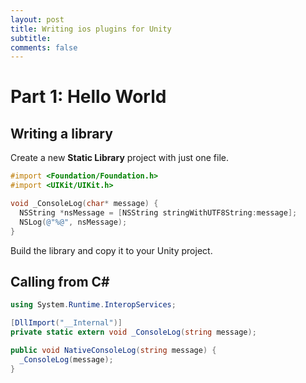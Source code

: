 ```yaml
---
layout: post
title: Writing ios plugins for Unity
subtitle: 
comments: false
---
```


# Part 1: Hello World

## Writing a library

Create a new **Static Library** project with just one file.

```objectivec
#import <Foundation/Foundation.h>
#import <UIKit/UIKit.h>

void _ConsoleLog(char* message) {
  NSString *nsMessage = [NSString stringWithUTF8String:message];
  NSLog(@"%@", nsMessage);
}
```

Build the library and copy it to your Unity project.

## Calling from C#

```C#
using System.Runtime.InteropServices;

[DllImport("__Internal")]
private static extern void _ConsoleLog(string message);

public void NativeConsoleLog(string message) {
  _ConsoleLog(message);
}
```
